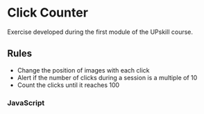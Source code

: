 # Click Counter
Exercise developed during the first module of the UPskill course.

## Rules
- Change the position of images with each click
- Alert if the number of clicks during a session is a multiple of 10
- Count the clicks until it reaches 100

### JavaScript
